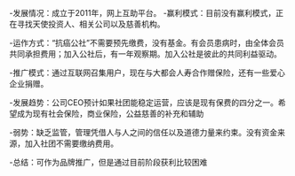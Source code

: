 -发展情况：成立于2011年，网上互助平台。
-赢利模式：目前没有赢利模式，正在寻找天使投资人、相关公司以及慈善机构。

-运作方式：“抗癌公社”不需要预先缴费，没有基金。有会员患病时，由全体会员共同承担费用；加入公社后，有一年观察期。加入公社是彼此的共同利益驱动。

-推广模式：通过互联网召集用户，现在与大都会人寿合作赠保险，还有一些爱心企业捐赠。

-发展趋势：公司CEO预计如果社团能稳定运营，应该是现有保费的四分之一。希望成为现有社会保险，商业保险，公益慈善的补充和辅助

-弱势：缺乏监管，管理凭借人与人之间的信任以及道德力量来约束。没有资金来源，加入社团不需要缴纳费用。

-总结：可作为品牌推广，但是通过目前阶段获利比较困难
